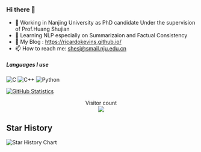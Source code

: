 ### Hi there 👋

- 🔭 Working in Nanjing University as PhD candidate Under the supervision of Prof.Huang Shujian
- 🌱 Learning NLP especially on Summarizaion and Factual Consistency
- 👯 My Blog : https://ricardokevins.github.io/
- 📫 How to reach me: shesj@smail.nju.edu.cn

##### Languages I use
![C](https://img.shields.io/badge/-C-000000?style=flat&logo=c)
![C++](https://img.shields.io/badge/-C++-000000?style=flat&logo=c%2B%2B)
![Python](https://img.shields.io/badge/-Python-000000?style=flat&logo=python)


[![GitHub Statistics](https://github-readme-stats-kvf4-994fx5595-ricardokevins-projects.vercel.app/api?username=Ricardokevins)](https://github.com/anuraghazra/github-readme-stats)


<p align="center"> 
  Visitor count<br>
  <img src="https://profile-counter.glitch.me/Ricardokevins/count.svg" />
</p>

## Star History

![Star History Chart](https://api.star-history.com/svg?repos=Ricardokevins/Kevinpro-NLP-demo,Ricardokevins/Bert-In-Relation-Extraction&type=Date)

<!-- (https://star-history.com/#Ricardokevins/Kevinpro-NLP-demo&Ricardokevins/Bert-In-Relation-Extraction&Date=100x20) -->
<!-- <iframe style="width:100%;height:auto;min-width:600px;min-height:400px;" src="https://star-history.com/embed?secret=Z2hwX3o4TjlwSnpIbUFWOTBXcmVsTVBkcGFIb2pWZmpuUTBVVG5lQQ==#Ricardokevins/Bert-In-Relation-Extraction&Ricardokevins/Kevinpro-NLP-demo&Date" frameBorder="0"></iframe>
 -->


<!-- <iframe style="width:100%;height:auto;min-width:600px;min-height:400px;" src="https://star-history.com/embed?secret=Z2hwX3o4TjlwSnpIbUFWOTBXcmVsTVBkcGFIb2pWZmpuUTBVVG5lQQ==#Ricardokevins/Bert-In-Relation-Extraction&Ricardokevins/Kevinpro-NLP-demo&Date" frameBorder="0"></iframe> -->


